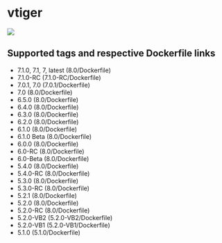 # vtiger

[![](https://images.microbadger.com/badges/image/javanile/vtiger.svg)](https://microbadger.com/images/javanile/vtiger "Get your own image badge on microbadger.com")

## Supported tags and respective Dockerfile links
- 7.1.0, 7.1, 7, latest	(8.0/Dockerfile)
- 7.1.0-RC (7.1.0-RC/Dockerfile)	
- 7.0.1, 7.0 (7.0.1/Dockerfile)
- 7.0	(8.0/Dockerfile)
- 6.5.0	(8.0/Dockerfile)
- 6.4.0	(8.0/Dockerfile)
- 6.3.0	(8.0/Dockerfile)
- 6.2.0	(8.0/Dockerfile)
- 6.1.0	(8.0/Dockerfile)
- 6.1.0 Beta (8.0/Dockerfile)
- 6.0.0	(8.0/Dockerfile)
- 6.0-RC (8.0/Dockerfile)
- 6.0-Beta (8.0/Dockerfile)
- 5.4.0	(8.0/Dockerfile)
- 5.4.0-RC (8.0/Dockerfile)
- 5.3.0	(8.0/Dockerfile)
- 5.3.0-RC (8.0/Dockerfile)
- 5.2.1	(8.0/Dockerfile)
- 5.2.0	(8.0/Dockerfile)
- 5.2.0-RC (8.0/Dockerfile)
- 5.2.0-VB2	(5.2.0-VB2/Dockerfile)
- 5.2.0-VB1	(5.2.0-VB1/Dockerfile)
- 5.1.0 (5.1.0/Dockerfile)
